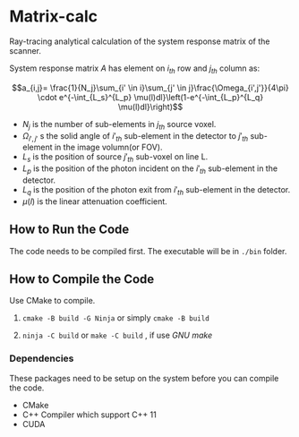 # Matrix-calc

Ray-tracing analytical calculation of the system response matrix of the scanner.

System response matrix $A$ has element on $i_{\textit{th}}$ row and $j_{\textit{th}}$ column as:

$$a_{i,j}= \frac{1}{N_j}\sum_{i' \in i}\sum_{j' \in j}\frac{\Omega_{i',j'}}{4\pi} \cdot e^{-\int_{L_s}^{L_p} \mu(l)dl}\left(1-e^{-\int_{L_p}^{L_q} \mu(l)dl}\right)$$

+ $N_j$ is the number of sub-elements in $j_{\textit{th}}$ source voxel.
+ $\Omega_{i',j'}$ s the solid angle of $i'_{\textit{th}}$ sub-element in the detector to $j'_{\textit{th}}$ sub-element in the image volumn(or FOV).
+ $L_s$ is the position of source $j'_{\textit{th}}$ sub-voxel on line L.
+ $L_p$ is the position of the photon incident on the $i'_{\textit{th}}$ sub-element in the detector.
+ $L_q$ is the position of the photon exit from $i'_{\textit{th}}$ sub-element in the detector.
+ $\mu(l)$ is the linear attenuation coefficient.

## How to Run the Code

The code needs to be compiled first. The executable will be in `./bin` folder.

## How to Compile the Code

Use CMake to compile.

1. ```cmake -B build -G Ninja``` or simply ```cmake -B build```

2. ```ninja -C build``` or ```make -C build``` , if use *GNU make*

### Dependencies
These packages need to be setup on the system before you can compile the code.

+ CMake
+ C++ Compiler which support C++ 11
+ CUDA